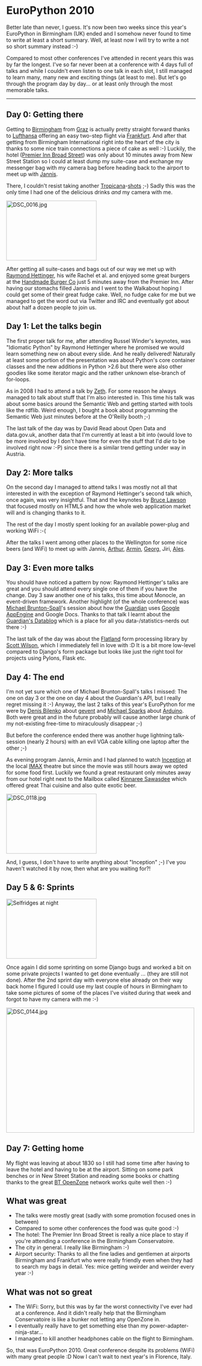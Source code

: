 # EuroPython 2010

Better late than never, I guess. It's now been two weeks since this year's
EuroPython in Birmingham (UK) ended and I somehow never found to time to write
at least a short summary. Well, at least now I will try to write a not so
short summary instead :-)

Compared to most other conferences I've attended in recent years this was by
far the longest. I've so far never been at a conference with 4 days full of
talks and while I couldn't even listen to one talk in each slot, I still
managed to learn many, many new and exciting things (at least to me). But
let's go through the program day by day... or at least only through the most
memorable talks.

----------------------------

## Day 0: Getting there

Getting to [Birmingham](http://www.birminghamairport.co.uk/) from
[Graz](http://www.flughafen-graz.at/) is actually pretty straight forward
thanks to [Lufthansa](http://www.lufthansa.com) offering an easy two-step
flight via [Frankfurt](http://www.frankfurt-airport.com). And after that
getting from Birmingham International right into the heart of the city is
thanks to some nice train connections a piece of cake as well :-) Luckily, the
hotel ([Premier Inn Broad
Street](http://www.premierinn.com/en/hotel/BIRWHA/birmingham-broad-st-canal-side))
was only about 10 minutes away from New Street Station so I could at least
dump my suite-case and exchange my messenger bag with my camera bag before
heading back to the airport to meet up with
[Jannis](http://jannisleidel.com/).

There, I couldn't resist taking another
[Tropicana](http://www.tropicana.co.uk/)-[shots](http://www.flickr.com/photos/zerok/sets/72157624549329679/with/4823472160/)
;-) Sadly this was the only time I had one of the delicious drinks *and* my
camera with me.

<a class="right" href="http://www.flickr.com/photos/zerok/4823472160/" title="DSC_0016.jpg by zerok, on Flickr"><img src="http://farm5.static.flickr.com/4115/4823472160_e7610d3927_m.jpg" width="240" height="159" alt="DSC_0016.jpg" /></a>

After getting all suite-cases and bags out of our way we met up with [Raymond
Hettinger](http://twitter.com/raymondh), his wife Rachel et al. and enjoyed
some great burgers at the [Handmade Burger
Co](http://www.handmadeburger.co.uk/) just 5 minutes away from the Premier
Inn. After having our stomachs filled Jannis and I went to the Walkabout
hoping I could get some of their great fudge cake.  Well, no fudge cake for me
but we managed to get the word out via Twitter and IRC and eventually got
about about half a dozen people to join us.

## Day 1: Let the talks begin

The first proper talk for me, after attending Russel Winder's keynotes, was
"Idiomatic Python" by Raymond Hettinger where he promised we would learn
something new on about every slide. And he really delivered! Naturally at
least some portion of the presentation was about Python's core container
classes and the new additions in Python &gt;2.6 but there were also other
goodies like some iterator magic and the rather unknown else-branch of
for-loops.

As in 2008 I had to attend a talk by [Zeth](http://commandline.org.uk/). For some reason he always managed
to talk about stuff that I'm also interested in. This time his talk was about
some basics around the Semantic Web and getting started with tools like the
rdflib. Weird enough, I bought a book about programming the Semantic Web just
minutes before at the O'Reilly booth ;-)

The last talk of the day was by David Read about Open Data and
data.gov.uk, another data that I'm currently at least a bit into (would love
to be more involved by I don't have time for even the stuff that I'd *die* to be
involved right now :-P) since there is a similar trend getting under way in
Austria.

## Day 2: More talks

On the second day I managed to attend talks I was mostly not all that
interested in with the exception of Raymond Hettinger's second talk which,
once again, was very insightful. That and the keynotes by [Bruce
Lawson](http://www.brucelawson.co.uk/) that focused mostly on HTML5 and how
the whole web application market will and is changing thanks to it.

The rest of the day I mostly spent looking for an available power-plug and
working WiFi :-(

After the talks I went among other places to the Wellington for some nice
beers (and WiFi) to meet up with Jannis, [Arthur](http://twitter.com/arthurk),
[Armin](http://twitter.com/mitsuhiko), [Georg](http://twitter.com/birkenfeld),
Jiri, [Ales](http://twitter.com/aleszoulek).

## Day 3: Even more talks

You should have noticed a pattern by now: Raymond Hettinger's talks are great
and you should attend every single one of them if you have the change. Day 3
saw another one of his talks, this time about Monocle, an event-driven
framework. Another highlight (of the whole conference) was [Michael
Brunton-Spall](http://www.brunton-spall.co.uk/)'s session about how the
[Guardian](http://guardian.co.uk) uses [Google
AppEngine](http://code.google.com/appengine/) and Google Docs. Thanks to that
talk I learnt about the [Guardian's
Datablog](http://www.guardian.co.uk/news/datablog) which is a place for all
you data-/statistics-nerds out there :-)

The last talk of the day was about the
[Flatland](http://pypi.python.org/pypi/flatland) form processing library by
[Scott Wilson](http://twitter.com/swidealist), which I immediately fell in
love with :D It is a bit more low-level compared to Django's form package but
looks like just the right tool for projects using Pylons, Flask etc.

## Day 4: The end

I'm not yet sure which one of Michael Brunton-Spall's talks I missed: The one
on day 3 or the one on day 4 about the Guardian's API, but I really regret
missing it :-) Anyway, the last 2 talks of this year's EuroPython for me were
by [Denis Bilenko](http://denisbilenko.com/) about
[gevent](http://www.gevent.org/) and [Michael
Sparks](http://twitter.com/kamaelian) about [Arduino](http://www.arduino.cc/).
Both were great and in the future probably will cause another large chunk of
my not-existing free-time to miraculously disappear ;-)

But before the conference ended there was another huge lightning talk-session
(nearly 2 hours) with an evil VGA cable killing one laptop after the other ;-)

As evening program Jannis, Armin and I had planned to watch
[Inception](http://www.imdb.com/title/tt1375666/) at the local
[IMAX](http://www.imax.ac/ImaxHomepage.asp?section=29) theatre but since the
movie was still hours away we opted for some food first. Luckily we found a
great restaurant only minutes away from our hotel right next to the Mailbox
called [Kinnaree Sawasdee](http://www.kinnaree.co.uk/) which offered great
Thai cuisine and also quite exotic beer.

<a class="right" href="http://www.flickr.com/photos/zerok/4848892555/" title="DSC_0118.jpg by zerok, on Flickr"><img src="http://farm5.static.flickr.com/4137/4848892555_91dcfd10e5_m.jpg" width="240" height="159" alt="DSC_0118.jpg" /></a>

And, I guess, I don't have to write anything about "Inception" ;-) I've you
haven't watched it by now, then what are you waiting for?!

## Day 5 &amp; 6: Sprints

<a class="right" href="http://www.flickr.com/photos/zerok/4821231576/" title="Selfridges at night von zerok bei Flickr"><img src="http://farm5.static.flickr.com/4094/4821231576_8454c8ae76_m.jpg" width="240" height="159" alt="Selfridges at night" /></a>

Once again I did some sprinting on some Django bugs and worked a bit on some
private projects I wanted to get done eventually ... (they are still not
done). After the 2nd sprint day with everyone else already on their way back
home I figured I could use my last couple of hours in Birmingham to take some
pictures of some of the places I've visited during that week and forgot to
have my camera with me :-)

<a class="figure" href="http://www.flickr.com/photos/zerok/4848878407/" title="DSC_0144.jpg von zerok bei Flickr"><img src="http://farm5.static.flickr.com/4094/4848878407_9fa5201158.jpg" width="500" height="332" alt="DSC_0144.jpg" /></a>

## Day 7: Getting home

My flight was leaving at about 1830 so I still had some time after having to
leave the hotel and having to be at the airport. Sitting on some park benches
or in New Street Station and reading some books or chatting thanks to the great
[BT OpenZone](http://www.btopenzone.com/) network works quite well then :-)

## What was great

* The talks were mostly great (sadly with some promotion focused ones in between)
* Compared to some other conferences the food was quite good :-)
* The hotel: The Premier Inn Broad Street is really a nice place to stay if you're attending a conference in the Birmingham Conservatoire.
* The city in general. I really like Birmingham :-)
* Airport security: Thanks to all the fine ladies and gentlemen at airports Birmingham and Frankfurt who were really friendly even when they had to search my bags in detail. Yes: mice getting weirder and weirder every year :-)

## What was not so great

* The WiFi: Sorry, but this was by far the worst connectivity I've ever had at a conference. And it didn't really help that the Birmingham Conservatoire is like a bunker not letting any OpenZone in.
* I eventually really have to get something else than my power-adapter-ninja-star...
* I managed to kill another headphones cable on the flight to Birmingham.

So, that was EuroPython 2010. Great conference despite its problems (WiFi)
with many great people :D Now I can't wait to next year's in Florence, Italy.
